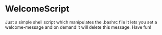 # WelcomeScript
Just a simple shell script which manipulates the .bashrc file
It lets you set a welcome-message and on demand it will delete this message.
Have fun!
